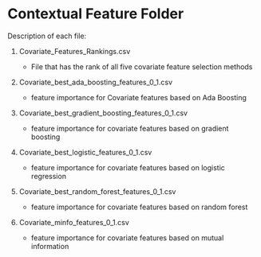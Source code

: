 # Contextual Feature Folder

Description of each file:
  1. Covariate_Features_Rankings.csv
     * File that has the rank of all five covariate feature selection methods

  2. Covariate_best_ada_boosting_features_0_1.csv
     * feature importance for Covariate features based on Ada Boosting

  3. Covariate_best_gradient_boosting_features_0_1.csv
     * feature importance for covariate features based on gradient boosting
  4. Covariate_best_logistic_features_0_1.csv
     * feature importance for covariate features based on logistic regression
  5. Covariate_best_random_forest_features_0_1.csv
     * feature importance for covariate features based on random forest
  6. Covariate_minfo_features_0_1.csv
     * feature importance for covariate features based on mutual information
